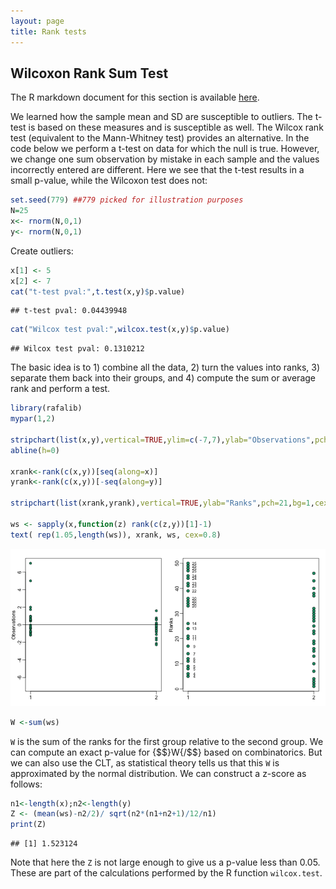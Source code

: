 ```yaml
---
layout: page
title: Rank tests
---
```




## Wilcoxon Rank Sum Test

The R markdown document for this section is available [here](https://github.com/genomicsclass/labs/tree/master/robust/ranktest.Rmd).

We learned how the sample mean and SD are susceptible to outliers. The
t-test is based on these measures and is susceptible as well. The
Wilcox rank test (equivalent to the Mann-Whitney test) provides an
alternative. In the code below we perform a t-test on data for which
the null is true. However, we change one sum observation by mistake
in each sample and the values incorrectly entered are different. Here
we see that the t-test results in a small p-value, while the Wilcoxon
test does not: 


```r
set.seed(779) ##779 picked for illustration purposes
N=25
x<- rnorm(N,0,1)
y<- rnorm(N,0,1)
```

Create outliers:


```r
x[1] <- 5
x[2] <- 7
cat("t-test pval:",t.test(x,y)$p.value)
```

```
## t-test pval: 0.04439948
```

```r
cat("Wilcox test pval:",wilcox.test(x,y)$p.value)
```

```
## Wilcox test pval: 0.1310212
```

The basic idea is to 1) combine all the data, 2) turn the values into ranks, 3) separate them back into their groups, and 4) compute the sum or average rank and perform a test.


```r
library(rafalib)
mypar(1,2)

stripchart(list(x,y),vertical=TRUE,ylim=c(-7,7),ylab="Observations",pch=21,bg=1)
abline(h=0)

xrank<-rank(c(x,y))[seq(along=x)]
yrank<-rank(c(x,y))[-seq(along=y)]

stripchart(list(xrank,yrank),vertical=TRUE,ylab="Ranks",pch=21,bg=1,cex=1.25)

ws <- sapply(x,function(z) rank(c(z,y))[1]-1)
text( rep(1.05,length(ws)), xrank, ws, cex=0.8)
```

![Data from two populations with two outliers. The left plot shows the original data and the right plot shows their ranks. The numbers are the w values ](images/R/ranktest-tmp-rank-test-illustration-1.png) 

```r
W <-sum(ws) 
```

`W` is the sum of the ranks for the first group relative to the second
group. We can compute an exact p-value for {$$}W{/$$} based on
combinatorics. But we can also use the CLT, as
statistical theory tells us that this `W` is approximated by the
normal distribution. We can construct a z-score as follows: 


```r
n1<-length(x);n2<-length(y)
Z <- (mean(ws)-n2/2)/ sqrt(n2*(n1+n2+1)/12/n1)
print(Z)
```

```
## [1] 1.523124
```

Note that here the `Z` is not large enough to give us a p-value less
than 0.05. These are part of the calculations performed by the R function
`wilcox.test`. 

